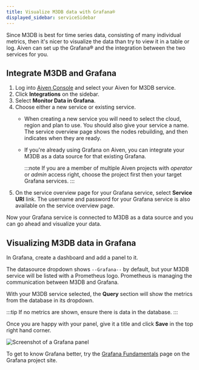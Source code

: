 ```yaml
---
title: Visualize M3DB data with Grafana®
displayed_sidebar: serviceSidebar
---
```


Since M3DB is best for time series data, consisting of many individual metrics, then it's nicer to visualize the data than try to view it in a table or log. Aiven can set up the Grafana® and the integration between the two services for you.

## Integrate M3DB and Grafana

1.  Log into [Aiven Console](https://console.aiven.io) and select your
    Aiven for M3DB service.
2.  Click **Integrations** on the sidebar.
3.  Select **Monitor Data in Grafana**.
4.  Choose either a new service or existing service.
    -   When creating a new service you will need to select the cloud,
        region and plan to use. You should also give your service a
        name. The service overview page shows the nodes rebuilding, and
        then indicates when they are ready.

    -   If you're already using Grafana on Aiven, you can integrate
        your M3DB as a data source for that existing Grafana.

        :::note
        If you are a member of multiple Aiven projects with *operator*
        or *admin* access right, choose the project first
        then your target Grafana services.
        :::
5.  On the service overview page for your Grafana service, select
    **Service URI** link. The username and password for your Grafana
    service is also available on the service overview page.

Now your Grafana service is connected to M3DB as a data source and you
can go ahead and visualize your data.

## Visualizing M3DB data in Grafana

In Grafana, create a dashboard and add a panel to it.

The datasource dropdown shows `--Grafana--` by default, but your M3DB
service will be listed with a Prometheus logo. Prometheus is
managing the communication between M3DB and Grafana.

With your M3DB service selected, the **Query** section will show the
metrics from the database in its dropdown.

:::tip
If no metrics are shown, ensure there is data in the database.
:::

Once you are happy with your panel, give it a title and click **Save**
in the top right hand corner.

![Screenshot of a Grafana panel](/images/content/products/m3db/m3db-grafana.png)

To get to know Grafana better, try the [Grafana
Fundamentals](https://grafana.com/tutorials/grafana-fundamentals/?pg=docs)
page on the Grafana project site.
